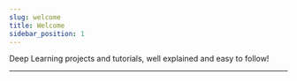 ```yaml
---
slug: welcome
title: Welcome
sidebar_position: 1
---
```


Deep Learning projects and tutorials, well explained and easy to follow!

---
